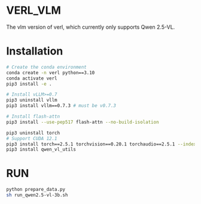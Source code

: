 # VERL_VLM
The vlm version of verl, which currently only supports Qwen 2.5-VL.

# Installation
```bash
# Create the conda environment
conda create -n verl python==3.10
conda activate verl
pip3 install -e .

# Install vLLM>=0.7
pip3 uninstall vllm
pip3 install vllm==0.7.3 # must be v0.7.3

# Install flash-attn
pip3 install --use-pep517 flash-attn --no-build-isolation

pip3 uninstall torch
# Support CUDA 12.1
pip3 install torch==2.5.1 torchvision==0.20.1 torchaudio==2.5.1 --index-url https://download.pytorch.org/whl/cu121
pip3 install qwen_vl_utils
```

# RUN
```bash
python prepare_data.py
sh run_qwen2.5-vl-3b.sh
```
